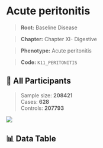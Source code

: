 # Acute peritonitis

> **Root:** Baseline Disease  

> **Chapter:** Chapter XI- Digestive  

> **Phenotype:** Acute peritonitis  

> **Code:** `K11_PERITONITIS`

## 🧪 All Participants  
> Sample size: **208421**  
> Cases: **628**  
> Controls: **207793**
<img src="/Sensitive/Figures/ALL/Incidence/K11_PERITONITIS.png"/>

## 📊 Data Table
<CsvTableMRF src="/Sensitive/Data/ALL/Incidence/COX_K11_PERITONITIS.csv"/>

